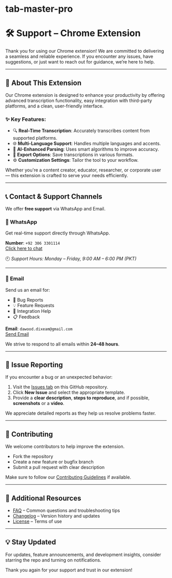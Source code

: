 # tab-master-pro

# 🛠️ Support – Chrome Extension

Thank you for using our Chrome extension! We are committed to delivering a seamless and reliable experience. If you encounter any issues, have suggestions, or just want to reach out for guidance, we’re here to help.

---

## 📖 About This Extension

Our Chrome extension is designed to enhance your productivity by offering advanced transcription functionality, easy integration with third-party platforms, and a clean, user-friendly interface.

### ✨ Key Features:
- 🔍 **Real-Time Transcription**: Accurately transcribes content from supported platforms.
- 🌐 **Multi-Language Support**: Handles multiple languages and accents.
- 🧠 **AI-Enhanced Parsing**: Uses smart algorithms to improve accuracy.
- 💾 **Export Options**: Save transcriptions in various formats.
- ⚙️ **Customization Settings**: Tailor the tool to your workflow.

Whether you're a content creator, educator, researcher, or corporate user — this extension is crafted to serve your needs efficiently.

---

## 📞 Contact & Support Channels

We offer **free support** via WhatsApp and Email.

### 📲 WhatsApp
Get real-time support directly through WhatsApp.

**Number**: `+92 306 3301114`  
[Click here to chat](https://wa.me/923063301114)

🕘 *Support Hours: Monday – Friday, 9:00 AM – 6:00 PM (PKT)*

---

### 📧 Email
Send us an email for:
- 🐞 Bug Reports
- 💡 Feature Requests
- 🧩 Integration Help
- 📋 Feedback

**Email**: `dawood.dixeam@gmail.com`  
[Send Email](mailto:dawood.dixeam@gmail.com)

We strive to respond to all emails within **24–48 hours**.

---

## 🧪 Issue Reporting

If you encounter a bug or an unexpected behavior:

1. Visit the [Issues tab](../../issues) on this GitHub repository.
2. Click **New Issue** and select the appropriate template.
3. Provide a **clear description**, **steps to reproduce**, and if possible, **screenshots** or a **video**.

We appreciate detailed reports as they help us resolve problems faster.

---

## 🤝 Contributing

We welcome contributors to help improve the extension.

- Fork the repository
- Create a new feature or bugfix branch
- Submit a pull request with clear description

Make sure to follow our [Contributing Guidelines](./CONTRIBUTING.md) if available.

---

## 📄 Additional Resources

- [FAQ](./FAQ.md) – Common questions and troubleshooting tips  
- [Changelog](./CHANGELOG.md) – Version history and updates  
- [License](./LICENSE) – Terms of use

---

## 💡 Stay Updated

For updates, feature announcements, and development insights, consider starring the repo and turning on notifications.

Thank you again for your support and trust in our extension!
